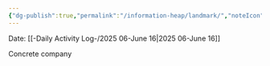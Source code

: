 ```yaml
---
{"dg-publish":true,"permalink":"/information-heap/landmark/","noteIcon":"","created":"2025-06-16T07:32:11.987-05:00"}
---
```


Date: [[-Daily Activity Log-/2025 06-June 16\|2025 06-June 16]]

Concrete company